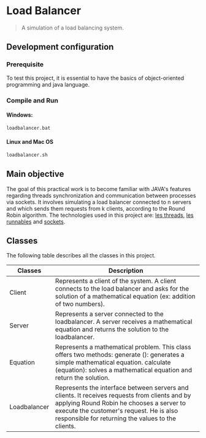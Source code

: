 
# Load Balancer
> A simulation of a load balancing system.


## Development configuration

### Prerequisite
To test this project, it is essential to have the basics of object-oriented programming and java language.

### Compile and Run
#### Windows:
```sh
loadbalancer.bat
```
#### Linux and Mac OS
```sh
loadbalancer.sh
```
## Main objective

The goal of this practical work is to become familiar with JAVA's features regarding threads synchronization and communication between processes via sockets. It involves simulating a load balancer connected to n servers and which sends them requests from k clients, according to the Round Robin algorithm.
The technologies used in this project are: [les threads](https://docs.oracle.com/javase/7/docs/api/java/lang/Thread.html), [les runnables](https://docs.oracle.com/javase/7/docs/api/java/lang/Runnable.html) and [sockets](https://docs.oracle.com/javase/7/docs/api/java/net/Socket.html).


## Classes

The following table describes all the classes in this project.

|Classes    |Description          |
|-----------|---------------------|
|Client | Represents a client of the system. A client connects to the load balancer and asks for the solution of a mathematical equation (ex: addition of two numbers).
|Server| Represents a server connected to the loadbalancer. A server receives a mathematical equation and returns the solution to the loadbalancer.
| Equation | Represents a mathematical problem. This class offers two methods: generate (): generates a simple mathematical equation. calculate (equation): solves a mathematical equation and return the solution.
| Loadbalancer | Represents the interface between servers and clients. It receives requests from clients and by applying Round Robin he chooses a server to execute the customer's request. He is also responsible for returning the values to the clients.|



